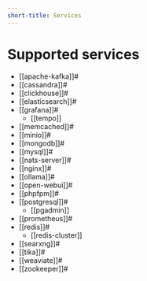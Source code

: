 ```yaml
---
short-title: Services
---
```


# Supported services

- [[apache-kafka]]#
- [[cassandra]]#
- [[clickhouse]]#
- [[elasticsearch]]#
- [[grafana]]#
  - [[tempo]]
- [[memcached]]#
- [[minio]]#
- [[mongodb]]#
- [[mysql]]#
- [[nats-server]]#
- [[nginx]]#
- [[ollama]]#
- [[open-webui]]#
- [[phpfpm]]#
- [[postgresql]]#
  - [[pgadmin]]
- [[prometheus]]#
- [[redis]]#
  - [[redis-cluster]]
- [[searxng]]#
- [[tika]]#
- [[weaviate]]#
- [[zookeeper]]#
